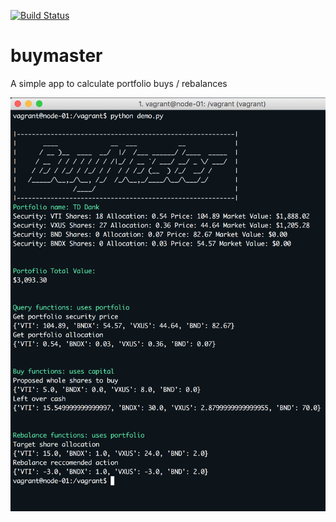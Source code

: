 [![Build Status](https://github.com/brianannis/buymaster/workflows/Python%20package/badge.svg)](https://github.com/brianannis/buymaster/actions)
# buymaster
A simple app to calculate portfolio buys / rebalances

![alt text](https://raw.githubusercontent.com/brianannis/buymaster/master/src/hero.png "Demonstration")
